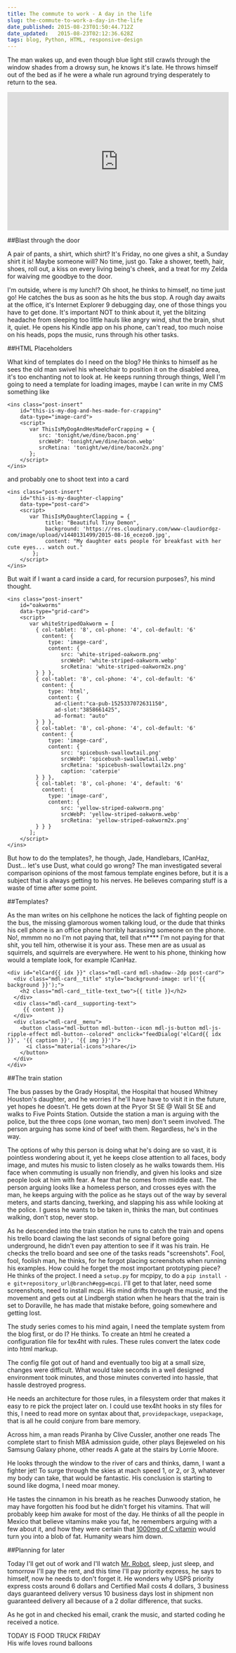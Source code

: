 ```yaml
---
title: The commute to work - A day in the life
slug: the-commute-to-work-a-day-in-the-life
date_published: 2015-08-23T01:50:44.712Z
date_updated:   2015-08-23T02:12:36.628Z
tags: blog, Python, HTML, responsive-design
---
```



The man wakes up, and even though blue light still crawls through the window shades from a drowsy sun, he knows it's late. He throws himself out of the bed as if he were a whale run aground trying desperately to return to the sea. 

<div class="center-unknown">
  <div class="el">
    <iframe style="max-width:560px; width:100%; margin: 0 auto; max-height:315px; height: 315px;" src="https://www.youtube.com/embed/tQBnlWAMq_Q" frameborder="0" allowfullscreen></iframe>
  </div>
</div>

##Blast through the door

A pair of pants, a shirt, which shirt? It's Friday, no one gives a shit, a Sunday shirt it is! Maybe someone will? No time, just go. Take a shower, teeth, hair, shoes, roll out, a kiss on every living being's cheek, and a treat for my Zelda for waiving me goodbye to the door. 

I'm outside, where is my lunch!? Oh shoot, he thinks to himself, no time just go! He catches the bus as soon as he hits the bus stop. A rough day awaits at the office, it's Internet Explorer 9 debugging day, one of those things you have to get done. It's important NOT to think about it, yet the blitzing headache from sleeping too little hauls like angry wind, shut the brain, shut it, quiet. He opens his Kindle app on his phone, can't read, too much noise on his heads, pops the music, runs through his other tasks.

##HTML Placeholders

What kind of templates do I need on the blog? He thinks to himself as he sees the old man swivel his wheelchair to position it on the disabled area, it's too enchanting not to look at. He keeps running through things, Well I'm going to need a template for loading images, maybe I can write in my CMS something like

```language-markup
<ins class="post-insert"
    id="this-is-my-dog-and-hes-made-for-crapping"
    data-type="image-card">
    <script>
       var ThisIsMyDogAndHesMadeForCrapping = {
          src: 'tonight/we/dine/bacon.png'
          srcWebP: 'tonight/we/dine/bacon.webp'
          srcRetina: 'tonight/we/dine/bacon2x.png'
       };
    </script>
</ins>
```

and probably one to shoot text into a card

```language-markup
<ins class="post-insert"
    id="this-is-my-daughter-clapping"
    data-type="post-card">
    <script>
       var ThisIsMyDaughterClapping = { 
            title: "Beautiful Tiny Demon", 
            background: 'https://res.cloudinary.com/www-claudiordgz-com/image/upload/v1440131499/2015-08-16_ecezo0.jpg', 
            content: "My daughter eats people for breakfast with her cute eyes... watch out."
        };
    </script>
</ins>
```

But wait if I want a card inside a card, for recursion purposes?, his mind thought.

```language-markup
<ins class="post-insert"
    id="oakworms"
    data-type="grid-card">
    <script>
       var whiteStripedOakworm = [
         { col-tablet: '8', col-phone: '4', col-default: '6'
           content: {
             type: 'image-card',
             content: {
                 src: 'white-striped-oakworm.png'
                 srcWebP: 'white-striped-oakworm.webp'
                 srcRetina: 'white-striped-oakworm2x.png'
         } } },
         { col-tablet: '8', col-phone: '4', col-default: '6'
           content: {
             type: 'html',
             content: {
               ad-client:"ca-pub-1525337072631150",
               ad-slot:"3858661425",
               ad-format: "auto"
         } } },
         { col-tablet: '8', col-phone: '4', col-default: '6'
           content: {
             type: 'image-card',
             content: {
                 src: 'spicebush-swallowtail.png'
                 srcWebP: 'spicebush-swallowtail.webp'
                 srcRetina: 'spicebush-swallowtail2x.png'
                 caption: 'caterpie'
         } } },
         { col-tablet: '8', col-phone: '4', default: '6'
           content: {
             type: 'image-card',
             content: {
                 src: 'yellow-striped-oakworm.png'
                 srcWebP: 'yellow-striped-oakworm.webp'
                 srcRetina: 'yellow-striped-oakworm2x.png'
         } } }
       ];
    </script>
</ins>
```

But how to do the templates?, he though, Jade, Handlebars, ICanHaz, Dust... let's use Dust, what could go wrong? The man investigated several comparison opinions of the most famous template engines before, but it is a subject that is always getting to his nerves. He believes comparing stuff is a waste of time after some point.

##Templates?

As the man writes on his cellphone he notices the lack of fighting people on the bus, the missing glamorous women talking loud, or the dude that thinks his cell phone is an office phone horribly harassing someone on the phone. No!, mmmm no no I'm not paying that, tell that n**** I'm not paying for that shit, you tell him, otherwise it is your ass. These men are as usual as squirrels, and squirrels are everywhere. He went to his phone, thinking how would a template look, for example ICanHaz.

```language-markup
<div id="elCard{{ idx }}" class="mdl-card mdl-shadow--2dp post-card">
  <div class="mdl-card__title" style="background-image: url('{{ background }}');">
    <h2 class="mdl-card__title-text_two">{{ title }}</h2>
  </div>
  <div class="mdl-card__supporting-text">
     {{ content }}
  </div>
  <div class="mdl-card__menu">
    <button class="mdl-button mdl-button--icon mdl-js-button mdl-js-ripple-effect mdl-button--colored" onclick="feedDialog('elCard{{ idx }}', '{{ caption }}', '{{ img }}')">
      <i class="material-icons">share</i>
    </button>
  </div>
</div>
```

##The train station

The bus passes by the Grady Hospital, the Hospital that housed Whitney Houston's daughter, and he worries if he'll have have to visit it in the future, yet hopes he doesn't. He gets down at the Pryor St SE @ Wall St SE and walks to Five Points Station. Outside the station a man is arguing with the police, but the three cops (one woman, two men) don't seem involved. The person arguing has some kind of beef with them. Regardless, he's in the way. 

The options of why this person is doing what he's doing are so vast, it is pointless wondering about it, yet he keeps close attention to all faces, body image, and mutes his music to listen closely as he walks towards them. His face when commuting is usually non friendly, and given his looks and size people look at him with fear. A fear that he comes from middle east. The person arguing looks like a homeless person, and crosses eyes with the man, he keeps arguing with the police as he stays out of the way by several meters, and starts dancing, twerking, and slapping his ass while looking at the police. I guess he wants to be taken in, thinks the man, but continues walking, don't stop, never stop. 

As he descended into the train station he runs to catch the train and opens his trello board clawing the last seconds of signal before going underground, he didn't even pay attention to see if it was his train. He checks the trello board and see one of the tasks reads "screenshots". Fool, fool, foolish man, he thinks, for he forgot placing screenshots when running his examples. How could he forget the most important prototyping piece? He thinks of the project. I need a `setup.py` for mcpipy, to do a `pip install -e git+repository_url@branch#egg=mcpi`. I'll get to that later, need some screenshots, need to install mcpi. His mind drifts through the music, and the movement and gets out at Lindbergh station when he hears that the train is set to Doraville, he has made that mistake before, going somewhere and getting lost. 

The study series comes to his mind again, I need the template system from the blog first, or do I? He thinks. To create an html he created a configuration file for tex4ht with rules. These rules convert the latex code into html markup. 

The config file got out of hand and eventually too big at a small size, changes were difficult. What would take seconds in a well designed environment took minutes, and those minutes converted into hassle, that hassle destroyed progress. 

He needs an architecture for those rules, in a filesystem order that makes it easy to re pick the project later on. I could use tex4ht hooks in sty files for this, I need to read more on syntax about that, `providepackage`,  `usepackage`, that is all he could conjure from bare memory. 

Across him, a man reads Piranha by Clive Cussler, another one reads The complete start to finish MBA admission guide, other plays Bejeweled on his Samsung Galaxy phone, other reads A gate at the stairs by Lorrie Moore. 

He looks through the window to the river of cars and thinks, damn, I want a fighter jet! To surge through the skies at mach speed 1, or 2, or 3, whatever my body can take, that would be fantastic. His conclusion is starting to sound like dogma, I need moar money. 

He tastes the cinnamon in his breath as he reaches Dunwoody station, he may have forgotten his food but he didn't forget his vitamins. That will probably keep him awake for most of the day. He thinks of all the people in Mexico that believe vitamins make you fat, he remembers arguing with a few about it, and how they were certain that <a href="http://amzn.to/1MFW8Nn" target="_blank">1000mg of C vitamin</a> would turn you into a blob of fat. Humanity wears him down. 

##Planning for later

Today I'll get out of work and I'll watch <a href="http://www.amazon.com/eps1-0_hellofriend-mov/dp/B00YBX8QEO/ref=as_li_ss_tl?ie=UTF8&qid=1440295834&sr=8-1&keywords=mr+robot&pebp=1440295845348&perid=1CND5NT7RJBQXCHVY6F7&linkCode=sl1&tag=l0b84-20&linkId=c34e8bda0eb9f18b24d251ac87bdc9f7">Mr. Robot</a>, sleep, just sleep, and tomorrow I'll pay the rent, and this time I'll pay priority express, he says to himself, now he needs to don't forget it. He wonders why USPS priority express costs around 6 dollars and Certified Mail costs 4 dollars, 3 business days guaranteed delivery versus 10 business days lost in shipment non guaranteed delivery all because of a 2 dollar difference, that sucks.

As he got in and checked his email, crank the music, and started coding he received a notice. 

<div class="image-card mdl-card mdl-shadow--2dp" style="padding: 0 0 35% 0; background-image: url('http://res.cloudinary.com/www-claudiordgz-com/image/upload/v1440277487/0821151208_b6u8jg.jpg');">
  <div class="mdl-card__title mdl-card--expand">TODAY IS FOOD TRUCK FRIDAY</div>
  <div class="mdl-card__actions">
    <span class="image-card__filename">His wife loves round balloons</span>
  </div>
</div>




